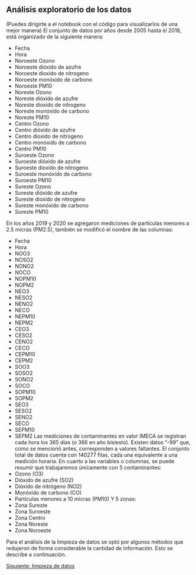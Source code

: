 ## Análisis exploratorio de los datos
(Puedes dirigirte a el notebook con el código para visualizarlos de una mejor manera)
El conjunto de datos por años desde 2005 hasta el 2018, está organizado de la siguiente manera:

- Fecha
- Hora
- Noroeste Ozono
- Noroeste dióxido de azufre
- Noroeste dioxido de nitrogeno
- Noroeste monóxido de carbono
- Noroeste PM10
- Noreste Ozono
- Noreste dióxido de azufre
- Noreste dioxido de nitrogeno
- Noreste monóxido de carbono
- Noreste PM10
- Centro Ozono
- Centro dióxido de azufre
- Centro dioxido de nitrogeno
- Centro monóxido de carbono
- Centro PM10
- Suroeste Ozono
- Suroeste dióxido de azufre
- Suroeste dioxido de nitrogeno
- Suroeste monóxido de carbono
- Suroeste PM10
- Sureste Ozono
- Sureste dióxido de azufre
- Sureste dioxido de nitrogeno
- Sureste monóxido de carbono
- Sureste PM10



En los años 2019 y 2020 se agregaron mediciones de partículas menores a 2.5 micras (PM2.5), también se modificó el nombre de las columnas:
- Fecha
- Hora
- NOO3
- NOSO2
- NONO2
- NOCO
- NOPM10
- NOPM2
- NEO3
- NESO2
- NENO2
- NECO
- NEPM10
- NEPM2
- CEO3
- CESO2
- CENO2
- CECO
- CEPM10
- CEPM2
- SOO3
- SOSO2
- SONO2
- SOCO
- SOPM10
- SOPM2
- SEO3
- SESO2
- SENO2
- SECO
- SEPM10
- SEPM2
Las mediciones de contaminantes en valor IMECA se registran cada hora los 365 días (o 366 en año bisiesto). Existen datos “-99” que, como se mencionó antes, corresponden a valores faltantes.
El conjunto total de datos cuenta con 140277 filas, cada una equivalente a una medición horaria.
En cuanto a las variables o columnas, se puede resumir que trabajaremos únicamente con 5 contaminantes:
- Ozono (O3)
- Dióxido de azufre (SO2)
- Dióxido de nitrógeno (NO2)
- Monóxido de carbono (CO)
- Partículas menores a 10 micras (PM10)
Y 5 zonas:
- Zona Sureste
- Zona Suroeste
- Zona Centro
- Zona Noreste
- Zona Noroeste

Para el análisis de la limpieza de datos se optó por algunos métodos que redujeron de forma considerable la cantidad de información. Esto se describe a continuación.


[Siguiente: limpieza de datos](https://github.com/BettySanchez7/Analisis_Calidad_AireCDMX_Python/blob/main/docs/limpiezadatos.md)
